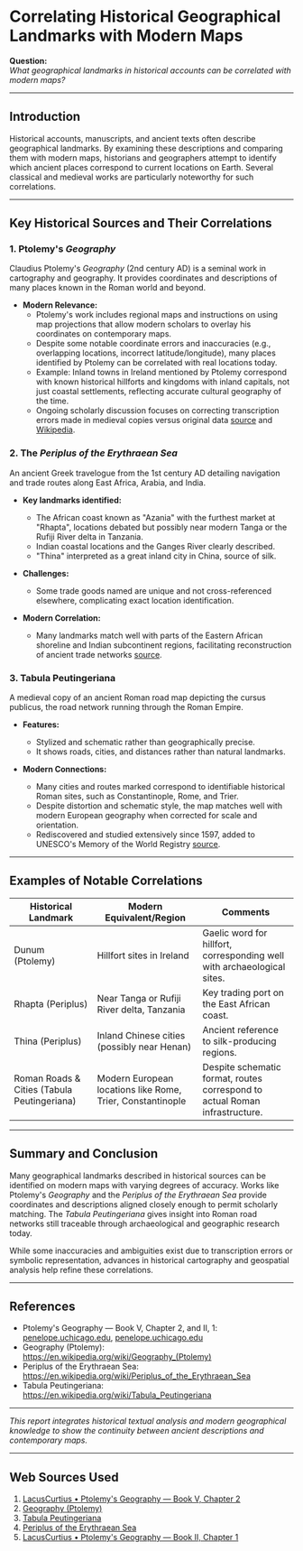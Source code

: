 # Correlating Historical Geographical Landmarks with Modern Maps

**Question:**  
*What geographical landmarks in historical accounts can be correlated with modern maps?*

---

## Introduction

Historical accounts, manuscripts, and ancient texts often describe geographical landmarks. By examining these descriptions and comparing them with modern maps, historians and geographers attempt to identify which ancient places correspond to current locations on Earth. Several classical and medieval works are particularly noteworthy for such correlations.

---

## Key Historical Sources and Their Correlations

### 1. Ptolemy's *Geography*

Claudius Ptolemy's *Geography* (2nd century AD) is a seminal work in cartography and geography. It provides coordinates and descriptions of many places known in the Roman world and beyond. 

- **Modern Relevance:**
  - Ptolemy's work includes regional maps and instructions on using map projections that allow modern scholars to overlay his coordinates on contemporary maps.
  - Despite some notable coordinate errors and inaccuracies (e.g., overlapping locations, incorrect latitude/longitude), many places identified by Ptolemy can be correlated with real locations today.
  - Example: Inland towns in Ireland mentioned by Ptolemy correspond with known historical hillforts and kingdoms with inland capitals, not just coastal settlements, reflecting accurate cultural geography of the time.  
  - Ongoing scholarly discussion focuses on correcting transcription errors made in medieval copies versus original data [source](https://penelope.uchicago.edu/Thayer/E/Gazetteer/Periods/Roman/_Texts/Ptolemy/2/1*.html) and [Wikipedia](https://en.wikipedia.org/wiki/Geography_(Ptolemy)).

### 2. The *Periplus of the Erythraean Sea*

An ancient Greek travelogue from the 1st century AD detailing navigation and trade routes along East Africa, Arabia, and India.

- **Key landmarks identified:**
  - The African coast known as "Azania" with the furthest market at "Rhapta", locations debated but possibly near modern Tanga or the Rufiji River delta in Tanzania.
  - Indian coastal locations and the Ganges River clearly described.
  - "Thina" interpreted as a great inland city in China, source of silk.
  
- **Challenges:**
  - Some trade goods named are unique and not cross-referenced elsewhere, complicating exact location identification.
  
- **Modern Correlation:**
  - Many landmarks match well with parts of the Eastern African shoreline and Indian subcontinent regions, facilitating reconstruction of ancient trade networks [source](https://en.wikipedia.org/wiki/Periplus_of_the_Erythraean_Sea).

### 3. Tabula Peutingeriana

A medieval copy of an ancient Roman road map depicting the cursus publicus, the road network running through the Roman Empire.

- **Features:**
  - Stylized and schematic rather than geographically precise.
  - It shows roads, cities, and distances rather than natural landmarks.
  
- **Modern Connections:**
  - Many cities and routes marked correspond to identifiable historical Roman sites, such as Constantinople, Rome, and Trier.
  - Despite distortion and schematic style, the map matches well with modern European geography when corrected for scale and orientation.
  - Rediscovered and studied extensively since 1597, added to UNESCO's Memory of the World Registry [source](https://en.wikipedia.org/wiki/Tabula_Peutingeriana).

---

## Examples of Notable Correlations

| Historical Landmark          | Modern Equivalent/Region                          | Comments                                     |
|-----------------------------|-------------------------------------------------|----------------------------------------------|
| Dunum (Ptolemy)              | Hillfort sites in Ireland                        | Gaelic word for hillfort, corresponding well with archaeological sites. |
| Rhapta (Periplus)            | Near Tanga or Rufiji River delta, Tanzania      | Key trading port on the East African coast. |
| Thina (Periplus)             | Inland Chinese cities (possibly near Henan)     | Ancient reference to silk-producing regions.|
| Roman Roads & Cities (Tabula Peutingeriana) | Modern European locations like Rome, Trier, Constantinople | Despite schematic format, routes correspond to actual Roman infrastructure. |

---

## Summary and Conclusion

Many geographical landmarks described in historical sources can be identified on modern maps with varying degrees of accuracy. Works like Ptolemy's *Geography* and the *Periplus of the Erythraean Sea* provide coordinates and descriptions aligned closely enough to permit scholarly matching. The *Tabula Peutingeriana* gives insight into Roman road networks still traceable through archaeological and geographic research today.

While some inaccuracies and ambiguities exist due to transcription errors or symbolic representation, advances in historical cartography and geospatial analysis help refine these correlations.

---

## References

- Ptolemy's Geography — Book V, Chapter 2, and II, 1: [penelope.uchicago.edu](https://penelope.uchicago.edu/Thayer/E/Gazetteer/Periods/Roman/_Texts/Ptolemy/5/2*.html), [penelope.uchicago.edu](https://penelope.uchicago.edu/Thayer/E/Gazetteer/Periods/Roman/_Texts/Ptolemy/2/1*.html)
- Geography (Ptolemy): https://en.wikipedia.org/wiki/Geography_(Ptolemy)
- Periplus of the Erythraean Sea: https://en.wikipedia.org/wiki/Periplus_of_the_Erythraean_Sea
- Tabula Peutingeriana: https://en.wikipedia.org/wiki/Tabula_Peutingeriana

---

*This report integrates historical textual analysis and modern geographical knowledge to show the continuity between ancient descriptions and contemporary maps.*

---
## Web Sources Used

1. [LacusCurtius • Ptolemy's Geography — Book V, Chapter 2](https://penelope.uchicago.edu/Thayer/E/Gazetteer/Periods/Roman/_Texts/Ptolemy/5/2*.html)
2. [Geography (Ptolemy)](https://en.wikipedia.org/wiki/Geography_(Ptolemy))
3. [Tabula Peutingeriana](https://en.wikipedia.org/wiki/Tabula_Peutingeriana)
4. [Periplus of the Erythraean Sea](https://en.wikipedia.org/wiki/Periplus_of_the_Erythraean_Sea)
5. [LacusCurtius • Ptolemy's Geography — Book II, Chapter 1](https://penelope.uchicago.edu/Thayer/E/Gazetteer/Periods/Roman/_Texts/Ptolemy/2/1*.html)
